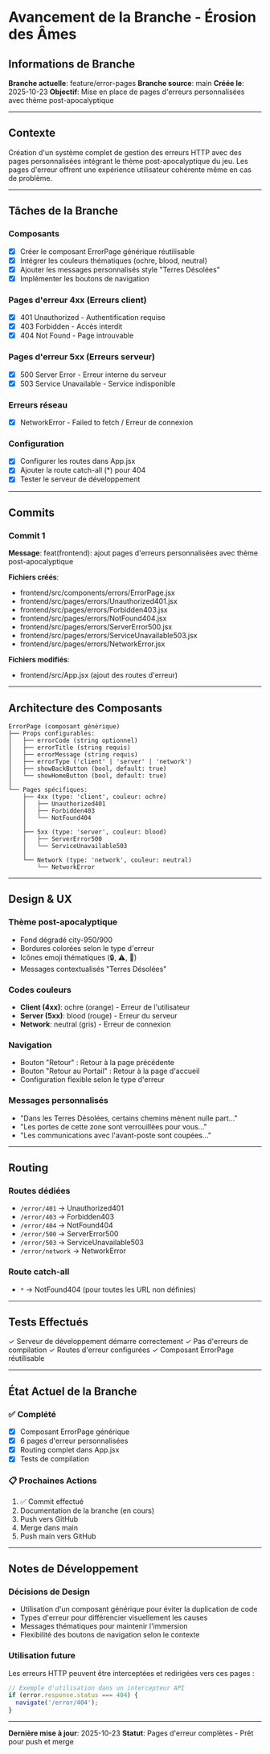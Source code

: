 # Avancement de la Branche - Érosion des Âmes

## Informations de Branche

**Branche actuelle**: feature/error-pages
**Branche source**: main
**Créée le**: 2025-10-23
**Objectif**: Mise en place de pages d'erreurs personnalisées avec thème post-apocalyptique

---

## Contexte

Création d'un système complet de gestion des erreurs HTTP avec des pages personnalisées
intégrant le thème post-apocalyptique du jeu. Les pages d'erreur offrent une expérience
utilisateur cohérente même en cas de problème.

---

## Tâches de la Branche

### Composants
- [x] Créer le composant ErrorPage générique réutilisable
- [x] Intégrer les couleurs thématiques (ochre, blood, neutral)
- [x] Ajouter les messages personnalisés style "Terres Désolées"
- [x] Implémenter les boutons de navigation

### Pages d'erreur 4xx (Erreurs client)
- [x] 401 Unauthorized - Authentification requise
- [x] 403 Forbidden - Accès interdit
- [x] 404 Not Found - Page introuvable

### Pages d'erreur 5xx (Erreurs serveur)
- [x] 500 Server Error - Erreur interne du serveur
- [x] 503 Service Unavailable - Service indisponible

### Erreurs réseau
- [x] NetworkError - Failed to fetch / Erreur de connexion

### Configuration
- [x] Configurer les routes dans App.jsx
- [x] Ajouter la route catch-all (*) pour 404
- [x] Tester le serveur de développement

---

## Commits

### Commit 1
**Message**: feat(frontend): ajout pages d'erreurs personnalisées avec thème post-apocalyptique

**Fichiers créés**:
- frontend/src/components/errors/ErrorPage.jsx
- frontend/src/pages/errors/Unauthorized401.jsx
- frontend/src/pages/errors/Forbidden403.jsx
- frontend/src/pages/errors/NotFound404.jsx
- frontend/src/pages/errors/ServerError500.jsx
- frontend/src/pages/errors/ServiceUnavailable503.jsx
- frontend/src/pages/errors/NetworkError.jsx

**Fichiers modifiés**:
- frontend/src/App.jsx (ajout des routes d'erreur)

---

## Architecture des Composants

```
ErrorPage (composant générique)
├── Props configurables:
│   ├── errorCode (string optionnel)
│   ├── errorTitle (string requis)
│   ├── errorMessage (string requis)
│   ├── errorType ('client' | 'server' | 'network')
│   ├── showBackButton (bool, default: true)
│   └── showHomeButton (bool, default: true)
│
└── Pages spécifiques:
    ├── 4xx (type: 'client', couleur: ochre)
    │   ├── Unauthorized401
    │   ├── Forbidden403
    │   └── NotFound404
    │
    ├── 5xx (type: 'server', couleur: blood)
    │   ├── ServerError500
    │   └── ServiceUnavailable503
    │
    └── Network (type: 'network', couleur: neutral)
        └── NetworkError
```

---

## Design & UX

### Thème post-apocalyptique
- Fond dégradé city-950/900
- Bordures colorées selon le type d'erreur
- Icônes emoji thématiques (🔒, ⚠️, 📡)
- Messages contextualisés "Terres Désolées"

### Codes couleurs
- **Client (4xx)**: ochre (orange) - Erreur de l'utilisateur
- **Server (5xx)**: blood (rouge) - Erreur du serveur
- **Network**: neutral (gris) - Erreur de connexion

### Navigation
- Bouton "Retour" : Retour à la page précédente
- Bouton "Retour au Portail" : Retour à la page d'accueil
- Configuration flexible selon le type d'erreur

### Messages personnalisés
- "Dans les Terres Désolées, certains chemins mènent nulle part..."
- "Les portes de cette zone sont verrouillées pour vous..."
- "Les communications avec l'avant-poste sont coupées..."

---

## Routing

### Routes dédiées
- `/error/401` → Unauthorized401
- `/error/403` → Forbidden403
- `/error/404` → NotFound404
- `/error/500` → ServerError500
- `/error/503` → ServiceUnavailable503
- `/error/network` → NetworkError

### Route catch-all
- `*` → NotFound404 (pour toutes les URL non définies)

---

## Tests Effectués

✓ Serveur de développement démarre correctement
✓ Pas d'erreurs de compilation
✓ Routes d'erreur configurées
✓ Composant ErrorPage réutilisable

---

## État Actuel de la Branche

### ✅ Complété
- [x] Composant ErrorPage générique
- [x] 6 pages d'erreur personnalisées
- [x] Routing complet dans App.jsx
- [x] Tests de compilation

### 📋 Prochaines Actions
1. ✅ Commit effectué
2. Documentation de la branche (en cours)
3. Push vers GitHub
4. Merge dans main
5. Push main vers GitHub

---

## Notes de Développement

### Décisions de Design
- Utilisation d'un composant générique pour éviter la duplication de code
- Types d'erreur pour différencier visuellement les causes
- Messages thématiques pour maintenir l'immersion
- Flexibilité des boutons de navigation selon le contexte

### Utilisation future
Les erreurs HTTP peuvent être interceptées et redirigées vers ces pages :
```javascript
// Exemple d'utilisation dans un intercepteur API
if (error.response.status === 404) {
  navigate('/error/404');
}
```

---

**Dernière mise à jour**: 2025-10-23
**Statut**: Pages d'erreur complètes - Prêt pour push et merge
